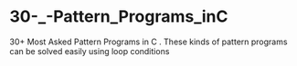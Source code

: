# 30-_-Pattern_Programs_inC
30+ Most Asked Pattern Programs in C . These kinds of pattern programs can be solved easily using loop conditions
